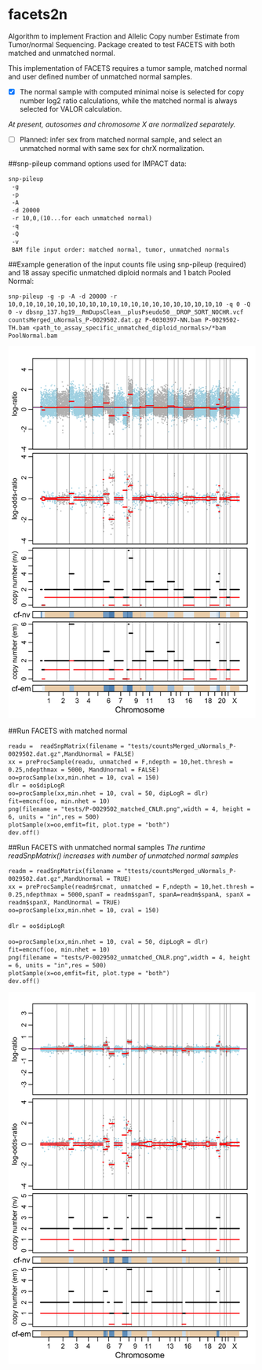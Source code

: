 # facets2n
Algorithm to implement Fraction and Allelic Copy number Estimate from Tumor/normal Sequencing. Package created to test FACETS with both matched and unmatched normal.

This implementation of FACETS requires a tumor sample, matched normal and user defined number of unmatched normal samples. 

- [x] The normal sample with computed minimal noise is selected for copy number log2 ratio calculations, while the matched normal is always selected for VALOR calculation. 

*At present, autosomes and chromosome X are normalized separately.*

- [ ] Planned: infer sex from matched normal sample, and select an unmatched normal with same sex for chrX normalization.

##snp-pileup command options used for IMPACT data:
```
snp-pileup
 -g
 -p
 -A
 -d 20000
 -r 10,0,(10...for each unmatched normal)
 -q
 -Q
 -v
 BAM file input order: matched normal, tumor, unmatched normals
```

##Example generation of the input counts file using snp-pileup (required) and 18 assay specific unmatched diploid normals and 1 batch Pooled Normal:
```
snp-pileup -g -p -A -d 20000 -r 10,0,10,10,10,10,10,10,10,10,10,10,10,10,10,10,10,10,10,10,10 -q 0 -Q 0 -v dbsnp_137.hg19__RmDupsClean__plusPseudo50__DROP_SORT_NOCHR.vcf countsMerged_uNormals_P-0029502.dat.gz P-0030397-NN.bam P-0029502-TH.bam <path_to_assay_specific_unmatched_diploid_normals>/*bam PoolNormal.bam
```
![matched normal cnlr](/tests/P-0029502_matched_CNLR.png)

##Run FACETS with matched normal
```
readu =  readSnpMatrix(filename = "tests/countsMerged_uNormals_P-0029502.dat.gz",MandUnormal = FALSE)
xx = preProcSample(readu, unmatched = F,ndepth = 10,het.thresh = 0.25,ndepthmax = 5000, MandUnormal = FALSE)
oo=procSample(xx,min.nhet = 10, cval = 150)
dlr = oo$dipLogR
oo=procSample(xx,min.nhet = 10, cval = 50, dipLogR = dlr)
fit=emcncf(oo, min.nhet = 10)
png(filename = "tests/P-0029502_matched_CNLR.png",width = 4, height = 6, units = "in",res = 500)
plotSample(x=oo,emfit=fit, plot.type = "both")
dev.off()
```


##Run FACETS with unmatched normal samples
*The runtime readSnpMatrix() increases with number of unmatched normal samples*
```
readm = readSnpMatrix(filename = "ttests/countsMerged_uNormals_P-0029502.dat.gz",MandUnormal = TRUE)
xx = preProcSample(readm$rcmat, unmatched = F,ndepth = 10,het.thresh = 0.25,ndepthmax = 5000,spanT = readm$spanT, spanA=readm$spanA, spanX = readm$spanX, MandUnormal = TRUE)
oo=procSample(xx,min.nhet = 10, cval = 150)

dlr = oo$dipLogR

oo=procSample(xx,min.nhet = 10, cval = 50, dipLogR = dlr)
fit=emcncf(oo, min.nhet = 10)
png(filename = "tests/P-0029502_unmatched_CNLR.png",width = 4, height = 6, units = "in",res = 500)
plotSample(x=oo,emfit=fit, plot.type = "both")
dev.off()
```

![unmatched normal cnlr](/tests/P-0029502_unmatched_CNLR.png)
